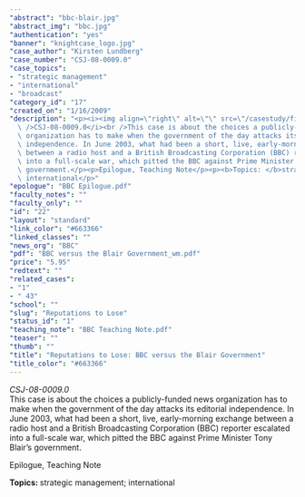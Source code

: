 ```yaml
---
"abstract": "bbc-blair.jpg"
"abstract_img": "bbc.jpg"
"authentication": "yes"
"banner": "knightcase_logo.jpg"
"case_author": "Kirsten Lundberg"
"case_number": "CSJ-08-0009.0"
"case_topics":
- "strategic management"
- "international"
- "broadcast"
"category_id": "17"
"created_on": "1/16/2009"
"description": "<p><i><img align=\"right\" alt=\"\" src=\"/casestudy/files/photos/248/bbc.gif\"\
  \ />CSJ-08-0009.0</i><br />This case is about the choices a publicly-funded news\
  \ organization has to make when the government of the day attacks its editorial\
  \ independence. In June 2003, what had been a short, live, early-morning exchange\
  \ between a radio host and a British Broadcasting Corporation (BBC) reporter escalated\
  \ into a full-scale war, which pitted the BBC against Prime Minister Tony Blair&rsquo;s\
  \ government.</p><p>Epilogue, Teaching Note</p><p><b>Topics: </b>strategic management;\
  \ international</p>"
"epologue": "BBC Epilogue.pdf"
"faculty_notes": ""
"faculty_only": ""
"id": "22"
"layout": "standard"
"link_color": "#663366"
"linked_classes": ""
"news_org": "BBC"
"pdf": "BBC versus the Blair Government_wm.pdf"
"price": "5.95"
"redtext": ""
"related_cases":
- "1"
- " 43"
"school": ""
"slug": "Reputations to Lose"
"status_id": "1"
"teaching_note": "BBC Teaching Note.pdf"
"teaser": ""
"thumb": ""
"title": "Reputations to Lose: BBC versus the Blair Government"
"title_color": "#663366"
---
```

<p><i><img align="right" alt="" src="/casestudy/files/photos/248/bbc.gif" />CSJ-08-0009.0</i><br />This case is about the choices a publicly-funded news organization has to make when the government of the day attacks its editorial independence. In June 2003, what had been a short, live, early-morning exchange between a radio host and a British Broadcasting Corporation (BBC) reporter escalated into a full-scale war, which pitted the BBC against Prime Minister Tony Blair&rsquo;s government.</p><p>Epilogue, Teaching Note</p><p><b>Topics: </b>strategic management; international</p>